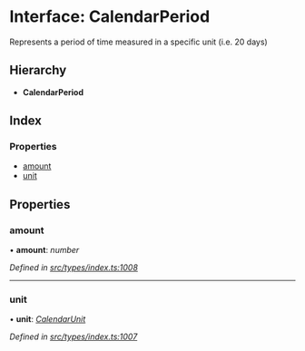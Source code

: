 # Interface: CalendarPeriod

Represents a period of time measured in a specific unit (i.e. 20 days)

## Hierarchy

* **CalendarPeriod**

## Index

### Properties

* [amount](calendarperiod.md#amount)
* [unit](calendarperiod.md#unit)

## Properties

###  amount

• **amount**: *number*

*Defined in [src/types/index.ts:1008](https://github.com/PolymathNetwork/polymesh-sdk/blob/7362b318/src/types/index.ts#L1008)*

___

###  unit

• **unit**: *[CalendarUnit](../enums/calendarunit.md)*

*Defined in [src/types/index.ts:1007](https://github.com/PolymathNetwork/polymesh-sdk/blob/7362b318/src/types/index.ts#L1007)*
